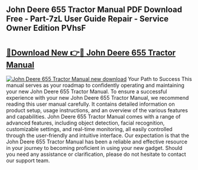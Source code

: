 ## John Deere 655 Tractor Manual PDF Download Free - Part-7zL User Guide Repair - Service Owner Edition PVhsF

# <h2><a href="http://bc94997.oget.top/?id=John+Deere+655+Tractor+Manual">🔗Download New 👉🔴 John Deere 655 Tractor Manual</a></h2>

[![John Deere 655 Tractor Manual new download](https://i.imgur.com/5g1atiW.png)](http://bc94997.oget.top/?id=John+Deere+655+Tractor+Manual)
Your Path to Success This manual serves as your roadmap to confidently operating and maintaining your new John Deere 655 Tractor Manual. To ensure a successful experience with your new John Deere 655 Tractor Manual, we recommend reading this user manual carefully. It contains detailed information on product setup, usage instructions, and an overview of the various features and capabilities. John Deere 655 Tractor Manual comes with a range of advanced features, including object detection, facial recognition, customizable settings, and real-time monitoring, all easily controlled through the user-friendly and intuitive interface. Our expectation is that the John Deere 655 Tractor Manual has been a reliable and effective resource in your journey to becoming proficient in using your new gadget. Should you need any assistance or clarification, please do not hesitate to contact our support team.

